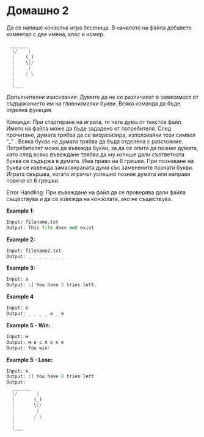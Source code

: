 # Домашно 2
Да се напише конзолна игра бесеница. В началото на файла добавете коментар с две имена, клас и номер.

```python
 _______
  |/    |
  |    (_)
  |    \|/
  |     |
  |    / \
  |
  |___
```

Допълнителни изисквания:
Думите да не се различават в зависимост от съдържанието им на главни/малки букви.
Всяка команда да бъде отделна функция.

Команди:
При стартиране на играта, тя чете дума от текстов файл. Името на файла може да бъде зададено от потребителя. След прочитане, думата трябва да се визуализира, използвайки този символ “_” . Всяка буква на думата трябва да бъда отделена с разстояние. Потребителят може да въвежда букви, за да се опита да познае думата, като след всяко въвеждане трябва да му изпише дали съответната буква се съдържа в думата. Има право на 6 грешки. При познаване на буква се извежда замаскираната дума със заменените познати букви. Играта свършва, когато играчът успешно познае думата или направи повече от 6 грешки.

Error Handling:
При въвеждане на файл да се проверява дали файла съществува и да се извежда на конзолата, ако не съществува.

**Example 1:**
```python
Input: filename.txt
Output: This file does not exist
```

**Example 2:**
```python
Input: filename2.txt
Output: _ _ _ _ _ _ _
```

**Example 3:**
```python
Input: a
Output: :( You have 5 tries left.
```

**Example 4**
```python
Input: e
Output: _ _ _ _ e _ e
```

**Example 5 - Win:**
```python
Input: м
Output: м и с л е н е
Output: You win!
```

**Example 5 - Lose:**
```python
Input: к
Output: :( You have 0 tries left
Output:  
  _______
  |/       |
  |       (_)
  |       \|/
  |        |
  |       / \
  |
  |___
```
